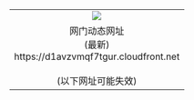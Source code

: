 ﻿<table>
  <tr></tr>
  <tr><td colspan=2 align=center><img src="https://d1avzvmqf7tgur.cloudfront.net/Up/oGate.jpg" /></td></tr>
  <tr><td colspan=2 align=center>网门动态网址<br/>(最新)
<br>https://d1avzvmqf7tgur.cloudfront.net
<br/><br/>(以下网址可能失效)
    </td>
  </tr>
</table>

